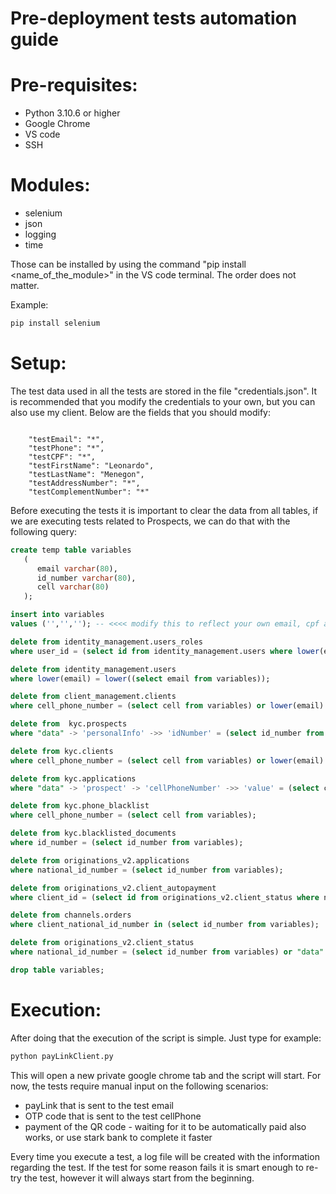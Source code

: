 # Pre-deployment tests automation guide

# Pre-requisites:

- Python 3.10.6 or higher
- Google Chrome
- VS code
- SSH

# Modules:

- selenium
- json
- logging
- time

Those can be installed by using the command "pip install <name_of_the_module>" in the VS code terminal. The order does not matter.

Example:

```jsx
pip install selenium
```

# Setup:

The test data used in all the tests are stored in the file "credentials.json". It is recommended that you modify the credentials to your own, but you can also use my client. Below are the fields that you should modify:

```

    "testEmail": "*",
    "testPhone": "*",
    "testCPF": "*",
    "testFirstName": "Leonardo",
    "testLastName": "Menegon",
    "testAddressNumber": "*",
    "testComplementNumber": "*"
```

Before executing the tests it is important to clear the data from all tables, if we are executing tests related to Prospects, we can do that with the following query:

```sql
create temp table variables
   (
      email varchar(80),
      id_number varchar(80),
      cell varchar(80)
   );

insert into variables
values ('','',''); -- <<<< modify this to reflect your own email, cpf and phone number.

delete from identity_management.users_roles
where user_id = (select id from identity_management.users where lower(email) = lower((select email from variables)));

delete from identity_management.users 
where lower(email) = lower((select email from variables));

delete from client_management.clients
where cell_phone_number = (select cell from variables) or lower(email) = lower((select email from variables)) or id_number = (select id_number from variables);

delete from  kyc.prospects
where "data" -> 'personalInfo' ->> 'idNumber' = (select id_number from variables);

delete from kyc.clients
where cell_phone_number = (select cell from variables) or lower(email) = lower((select email from variables)) or person_id_number = (select id_number from variables);

delete from kyc.applications
where "data" -> 'prospect' -> 'cellPhoneNumber' ->> 'value' = (select cell from variables) or lower("data" -> 'prospect' -> 'email' ->> 'value') = lower((select email from variables)) or "data" -> 'prospect' -> 'personId' -> 'number' ->> 'value' = (select id_number from variables);

delete from kyc.phone_blacklist
where cell_phone_number = (select cell from variables);

delete from kyc.blacklisted_documents
where id_number = (select id_number from variables);

delete from originations_v2.applications
where national_id_number = (select id_number from variables);

delete from originations_v2.client_autopayment 
where client_id = (select id from originations_v2.client_status where national_id_number = (select id_number from variables));

delete from channels.orders 
where client_national_id_number in (select id_number from variables);

delete from originations_v2.client_status 
where national_id_number = (select id_number from variables) or "data" -> 'cellPhone' ->> 'number' = (select cell from variables) or lower("data" -> 'email' ->> 'address') = lower((select email from variables));

drop table variables;
```

# Execution:

After doing that the execution of the script is simple. Just type for example:

```python
python payLinkClient.py
```

This will open a new private google chrome tab and the script will start.
For now, the tests require manual input on the following scenarios:

- payLink that is sent to the test email
- OTP code that is sent to the test cellPhone
- payment of the QR code - waiting for it to be automatically paid also works, or use stark bank to complete it faster

Every time you execute a test, a log file will be created with the information regarding the test. If the test for some reason fails it is smart enough to re-try the test, however it will always start from the beginning.
